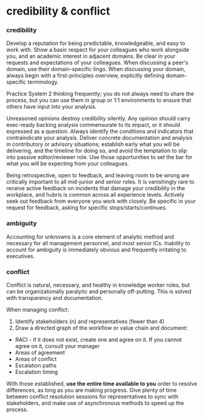 # credibility & conflict

### credibility
Develop a reputation for being predictable, knowledgeable, and easy to work with.  Show a basic respect for your colleagues who work alongside you, and an academic interest in adjacent domains.  Be clear in your requests and expectations of your colleagues.  When discussing a peer's domain, use their domain-specific lingo.  When discussing your domain, always begin with a first-principles overview, explicitly defining domain-specific terminology. 

Practice System 2 thinking frequently;  you do not always need to share the process, but you can use them in group or 1:1 environments to ensure that others have input into your analysis. 

Unreasoned opinions destroy credibility silently.   Any opinion should carry exec-ready backing analysis commensurate to its impact, or it should expressed as a question. Always identify the conditions and indicators that contraindicate your analysis.  Deliver concrete documentation and analysis in contributory or advisory situations; establish early what you will be delivering, and the timeline for doing so, and avoid the temptation to slip into passive editor/reviewer role.  Use those opportunities to set the bar for what you will be expecting from your colleagues.

Being retrospective, open to feedback, and leaving room to be wrong are critically important to all mid-junior and senior roles.   It is vanishingly rare to receive active feedback on incidents that damage your credibility in the workplace, and hubris is common across all experience levels.   Actively seek out feedback from everyone you work with closely.  Be specific in your request for feedback, asking for specific stops/starts/continues.

### ambiguity
Accounting for unknowns is a core element of analytic method and necessary for all management personnel, and most senior ICs.  Inability to account for ambiguity is immediately obvious and frequently irritating to executives.

### conflict
Conflict is natural, necessary, and healthy in knowledge worker roles, but can be organizationally paralytic and personally off-putting.  This is solved with transparency and documentation.

When managing conflict:

1. Identify stakeholders (n) and representatives (fewer than 4)
2. Draw a directed graph of the workflow or value chain and document:
- RACI - if it does not exist, create one and agree on it.  If you cannot agree on it, consult your manager
- Areas of agreement
- Areas of conflict 
- Escalation paths
- Escalation timing

With those established, **use the entire time available to you** order to resolve differences, as long as you are making progress.  Give plenty of time between conflict resolution sessions for representatives to sync with stakeholders, and make use of asynchronous methods to speed up the process.

